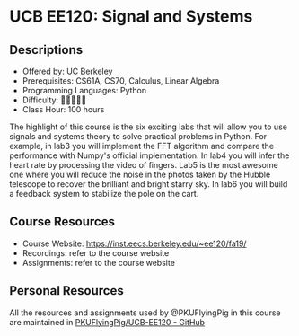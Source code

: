 # UCB EE120: Signal and Systems

## Descriptions

- Offered by: UC Berkeley
- Prerequisites: CS61A, CS70, Calculus, Linear Algebra
- Programming Languages: Python
- Difficulty: 🌟🌟🌟🌟🌟
- Class Hour: 100 hours

The highlight of this course is the six exciting labs that will allow you to use signals and systems theory to solve practical problems in Python. For example, in lab3 you will implement the FFT algorithm and compare the performance with Numpy's official implementation. In lab4 you will infer the heart rate by processing the video of fingers. Lab5 is the most awesome one where you will reduce the noise in the photos taken by the Hubble telescope to recover the brilliant and bright starry sky. In lab6 you will build a feedback system to stabilize the pole on the cart.

## Course Resources

- Course Website: <https://inst.eecs.berkeley.edu/~ee120/fa19/>
- Recordings: refer to the course website
- Assignments: refer to the course website

## Personal Resources

All the resources and assignments used by @PKUFlyingPig in this course are maintained in [PKUFlyingPig/UCB-EE120 - GitHub](https://github.com/PKUFlyingPig/UCB-EE120)
